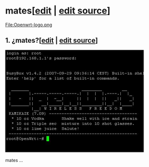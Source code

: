 # mates[[edit](/pti/index.php?title=Categor%C3%ADa:mates&veaction=edit&section=1 "Edit section: mates") | [edit source](/pti/index.php?title=Categor%C3%ADa:mates&action=edit&section=1 "Edit section: mates")]

[File:Openwrt-logo.png](/pti/index.php?title=Special:Upload&wpDestFile=Openwrt-logo.png "File:Openwrt-logo.png")

## 1. ¿mates?[[edit](/pti/index.php?title=Categor%C3%ADa:mates&veaction=edit&section=2 "Edit section: 1. ¿mates?") | [edit source](/pti/index.php?title=Categor%C3%ADa:mates&action=edit&section=2 "Edit section: 1. ¿mates?")]

[![OpenWrt2.JPG](images/OpenWrt2.JPG)](/pti/index.php/File:OpenWrt2.JPG)

mates ...